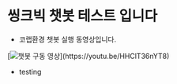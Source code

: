 # 씽크빅 챗봇 테스트 입니다

- 코랩환경 챗봇 실행 동영상입니다.

[![챗봇 구동 영상]("https://user-images.githubusercontent.com/111936229/206371622-07861b8e-43fd-4ac8-ae64-836ddac8ff48.png")](https://youtu.be/HHClT36nYT8)

- testing
